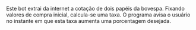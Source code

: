 Este bot extrai da internet a cotação de dois papéis da bovespa. Fixando valores de compra inicial, calcula-se uma taxa. O programa avisa o usuário no instante em que esta taxa aumenta uma porcentagem desejada.
